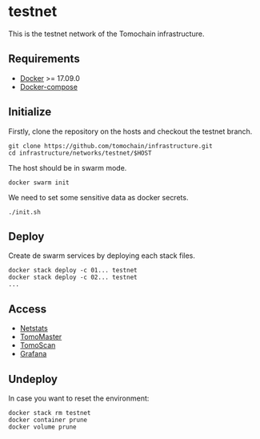 # testnet

This is the testnet network of the Tomochain infrastructure.

## Requirements

- [Docker](https://docs.docker.com/install/) >= 17.09.0
- [Docker-compose](https://docs.docker.com/compose/install/)

## Initialize

Firstly, clone the repository on the hosts and checkout the testnet branch.

```
git clone https://github.com/tomochain/infrastructure.git
cd infrastructure/networks/testnet/$HOST
```

The host should be in swarm mode.

```
docker swarm init
```

We need to set some sensitive data as docker secrets.

```
./init.sh
```

## Deploy

Create de swarm services by deploying each stack files.

```
docker stack deploy -c 01... testnet
docker stack deploy -c 02... testnet
...
```

## Access

- [Netstats](https://stats.testnet.tomochain.com)
- [TomoMaster](https://master.testnet.tomochain.com)
- [TomoScan](https://scan.testnet.tomochain.com)
- [Grafana](https://grafana.testnet.tomochain.com)

## Undeploy

In case you want to reset the environment:

```
docker stack rm testnet
docker container prune
docker volume prune
```
